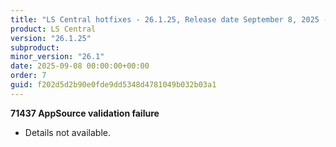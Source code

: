```yaml
---
title: "LS Central hotfixes - 26.1.25, Release date September 8, 2025 - Hotfixes"
product: LS Central
version: "26.1.25"
subproduct: 
minor_version: "26.1"
date: 2025-09-08 00:00:00+00:00
order: 7
guid: f202d5d2b90e0fde9dd5348d4781049b032b03a1
---
```


<strong>71437 AppSource validation failure</strong>
<ul><li>Details not available.</li></ul>
